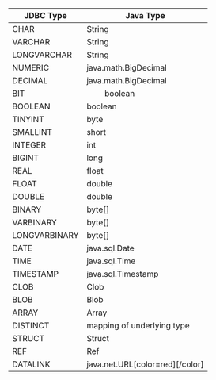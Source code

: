 
JDBC Type | Java Type
---|---
CHAR | String  
VARCHAR | String  
LONGVARCHAR | String  
NUMERIC | java.math.BigDecimal  
DECIMAL | java.math.BigDecimal  
BIT | 　　 boolean  
BOOLEAN | boolean  
TINYINT | byte  
SMALLINT | short  
INTEGER | int  
BIGINT | long  
REAL | float  
FLOAT | double  
DOUBLE | double  
BINARY | byte[]  
VARBINARY | byte[]  
LONGVARBINARY | byte[]  
DATE | java.sql.Date  
TIME | java.sql.Time  
TIMESTAMP | java.sql.Timestamp  
CLOB | Clob  
BLOB | Blob  
ARRAY | Array  
DISTINCT | mapping of underlying type  
STRUCT | Struct  
REF | Ref  
DATALINK | java.net.URL[color=red][/color]  

